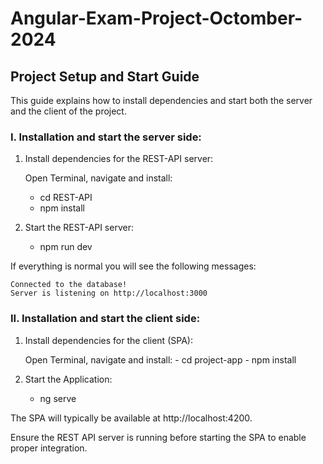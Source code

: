 # Angular-Exam-Project-Octomber-2024

## Project Setup and Start Guide

This guide explains how to install dependencies and start both the server and the client of the project.

### I. Installation and start the server side:

1. Install dependencies for the REST-API server:

    Open Terminal, navigate and install:
   
    - cd REST-API
    - npm install

3. Start the REST-API server:
    - npm run dev

If everything is normal you will see the following messages:

    Connected to the database!
    Server is listening on http://localhost:3000
    

### II. Installation and start the client side:

1. Install dependencies for the client (SPA):

    Open Terminal, navigate and install:
        - cd project-app
        - npm install

3. Start the Application:
    - ng serve

The SPA will typically be available at http://localhost:4200.

Ensure the REST API server is running before starting the SPA to enable proper integration.
